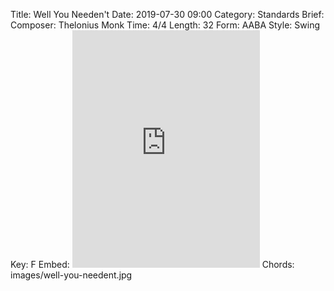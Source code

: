 Title: Well You Needen't
Date: 2019-07-30 09:00
Category: Standards
Brief:
Composer: Thelonius Monk
Time: 4/4
Length: 32
Form: AABA
Style: Swing
Key: F
Embed: <iframe src="https://open.spotify.com/embed/user/thatdavidmiller/playlist/6rYzgklE2fzuVRLFaN4rFV" width="300" height="380" frameborder="0" allowtransparency="true" allow="encrypted-media"></iframe>
Chords: images/well-you-needent.jpg
